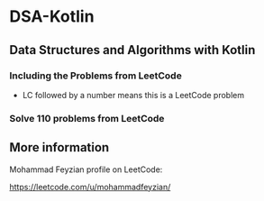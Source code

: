 # DSA-Kotlin
## Data Structures and Algorithms with Kotlin
### Including the Problems from LeetCode
* LC followed by a number means this is a LeetCode problem

### Solve 110 problems from LeetCode

## More information
Mohammad Feyzian profile on LeetCode:

https://leetcode.com/u/mohammadfeyzian/
